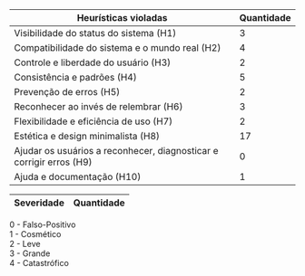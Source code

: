 | Heurísticas violadas | Quantidade |
|----------------------|------------|
Visibilidade do status do sistema (H1)	| 3
Compatibilidade do sistema e o mundo real (H2)	| 4
Controle e liberdade do usuário (H3)	| 2
Consistência e padrões (H4)	| 5
Prevenção de erros (H5)	| 2
Reconhecer ao invés de relembrar (H6)	| 3
Flexibilidade e eficiência de uso (H7)	| 2
Estética e design minimalista (H8)	|17
Ajudar  os  usuários  a  reconhecer,  diagnosticar  e corrigir erros (H9)	| 0
Ajuda e documentação (H10)	| 1



| Severidade |	Quantidade |
|------------|-------------|
0 - Falso-Positivo	
1 - Cosmético	
2 - Leve	
3 - Grande	
4 - Catastrófico	

